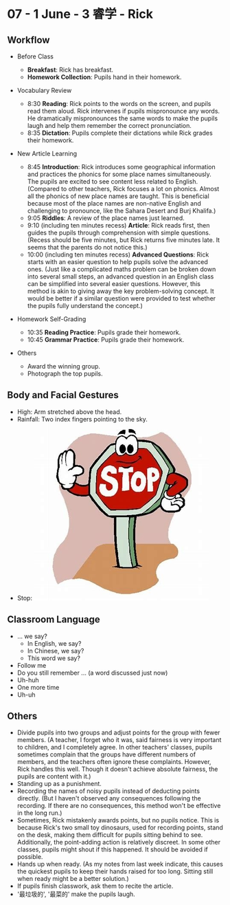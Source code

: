 # 07 - 1 June - 3 睿学 - Rick

## Workflow

- Before Class

  - **Breakfast**: Rick has breakfast.
  - **Homework Collection**: Pupils hand in their homework.

- Vocabulary Review

  - <badge>8:30</badge> **Reading**: Rick points to the words on the screen, and pupils read them aloud. Rick intervenes if pupils mispronounce any words. He dramatically mispronounces the same words to make the pupils laugh and help them remember the correct pronunciation.
  - <badge>8:35</badge> **Dictation**: Pupils complete their dictations while Rick grades their homework.

- New Article Learning
  - <badge>8:45</badge> **Introduction**: Rick introduces some geographical information and practices the phonics for some place names simultaneously. The pupils are excited to see content less related to English. (Compared to other teachers, Rick focuses a lot on phonics. Almost all the phonics of new place names are taught. This is beneficial because most of the place names are non-native English and challenging to pronounce, like the Sahara Desert and Burj Khalifa.)
  - <badge>9:05</badge> **Riddles**: A review of the place names just learned.
  - <badge>9:10 (including ten minutes recess)</badge> **Article**: Rick reads first, then guides the pupils through comprehension with simple questions. (Recess should be five minutes, but Rick returns five minutes late. It seems that the parents do not notice this.)
  - <badge>10:00 (including ten minutes recess)</badge> **Advanced Questions**: Rick starts with an easier question to help pupils solve the advanced ones. (Just like a complicated maths problem can be broken down into several small steps, an advanced question in an English class can be simplified into several easier questions. However, this method is akin to giving away the key problem-solving concept. It would be better if a similar question were provided to test whether the pupils fully understand the concept.)
- Homework Self-Grading
  - <badge>10:35</badge> **Reading Practice**: Pupils grade their homework.
  - <badge>10:45</badge> **Grammar Practice**: Pupils grade their homework.
- Others
  - Award the winning group.
  - Photograph the top pupils.

## Body and Facial Gestures

- High: Arm stretched above the head.
- Rainfall: Two index fingers pointing to the sky.
- Stop:
  ![](/imgs/SAVE_20240603_190437.jpg)

## Classroom Language

- ... we say?
  - In English, we say?
  - In Chinese, we say?
  - This word we say?
- Follow me
- Do you still remember ... (a word discussed just now)
- Uh-huh
- One more time
- Uh-uh

## Others

- Divide pupils into two groups and adjust points for the group with fewer members. (A teacher, I forget who it was, said fairness is very important to children, and I completely agree. In other teachers' classes, pupils sometimes complain that the groups have different numbers of members, and the teachers often ignore these complaints. However, Rick handles this well. Though it doesn't achieve absolute fairness, the pupils are content with it.)
- Standing up as a punishment.
- Recording the names of noisy pupils instead of deducting points directly. (But I haven't observed any consequences following the recording. If there are no consequences, this method won't be effective in the long run.)
- Sometimes, Rick mistakenly awards points, but no pupils notice. This is because Rick's two small toy dinosaurs, used for recording points, stand on the desk, making them difficult for pupils sitting behind to see. Additionally, the point-adding action is relatively discreet. In some other classes, pupils might shout if this happened. It should be avoided if possible.
- Hands up when ready. (As my notes from last week indicate, this causes the quickest pupils to keep their hands raised for too long. Sitting still when ready might be a better solution.)
- If pupils finish classwork, ask them to recite the article.
- '最垃圾的', '最菜的' make the pupils laugh.
